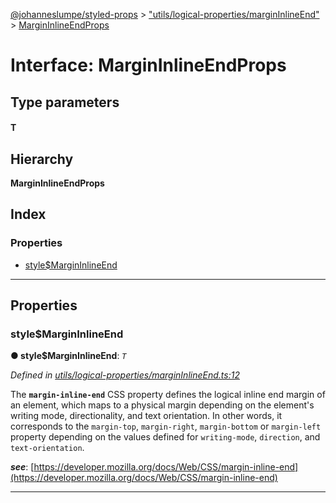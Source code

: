 [@johanneslumpe/styled-props](../README.md) > ["utils/logical-properties/marginInlineEnd"](../modules/_utils_logical_properties_margininlineend_.md) > [MarginInlineEndProps](../interfaces/_utils_logical_properties_margininlineend_.margininlineendprops.md)

# Interface: MarginInlineEndProps

## Type parameters
#### T 
## Hierarchy

**MarginInlineEndProps**

## Index

### Properties

* [style$MarginInlineEnd](_utils_logical_properties_margininlineend_.margininlineendprops.md#style_margininlineend)

---

## Properties

<a id="style_margininlineend"></a>

###  style$MarginInlineEnd

**● style$MarginInlineEnd**: *`T`*

*Defined in [utils/logical-properties/marginInlineEnd.ts:12](https://github.com/johanneslumpe/styled-props/blob/8e709f1/src/utils/logical-properties/marginInlineEnd.ts#L12)*

The **`margin-inline-end`** CSS property defines the logical inline end margin of an element, which maps to a physical margin depending on the element's writing mode, directionality, and text orientation. In other words, it corresponds to the `margin-top`, `margin-right`, `margin-bottom` or `margin-left` property depending on the values defined for `writing-mode`, `direction`, and `text-orientation`.

*__see__*: [https://developer.mozilla.org/docs/Web/CSS/margin-inline-end](https://developer.mozilla.org/docs/Web/CSS/margin-inline-end)

___

